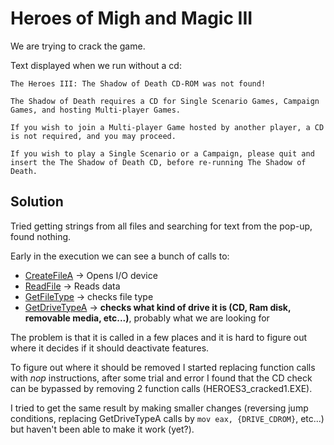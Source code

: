 # Heroes of Migh and Magic III

We are trying to crack the game.

Text displayed when we run without a cd:
```
The Heroes III: The Shadow of Death CD-ROM was not found! 

The Shadow of Death requires a CD for Single Scenario Games, Campaign Games, and hosting Multi-player Games.

If you wish to join a Multi-player Game hosted by another player, a CD is not required, and you may proceed. 

If you wish to play a Single Scenario or a Campaign, please quit and insert the The Shadow of Death CD, before re-running The Shadow of Death.
```

## Solution

Tried getting strings from all files and searching for text from the pop-up, found nothing.

Early in the execution we can see a bunch of calls to:
- [CreateFileA](https://learn.microsoft.com/en-us/windows/win32/api/fileapi/nf-fileapi-createfilea) -> Opens I/O device
- [ReadFile](https://learn.microsoft.com/en-us/windows/win32/api/fileapi/nf-fileapi-readfile) -> Reads data
- [GetFileType](https://learn.microsoft.com/en-us/windows/win32/api/fileapi/nf-fileapi-getfiletype) -> checks file type
- [GetDriveTypeA](https://learn.microsoft.com/en-us/windows/win32/api/fileapi/nf-fileapi-getdrivetypea) -> **checks what kind of drive it is (CD, Ram disk, removable media, etc...)**, probably what we are looking for


The problem is that it is called in a few places and it is hard to figure out where it decides if it should deactivate features.

To figure out where it should be removed I started replacing function calls with *nop* instructions, after some trial and error I found that the CD check can be bypassed by removing 2 function calls (HEROES3_cracked1.EXE).

I tried to get the same result by making smaller changes (reversing jump conditions, replacing GetDriveTypeA calls by ```mov eax, {DRIVE_CDROM}```, etc...) but haven't been able to make it work (yet?).
